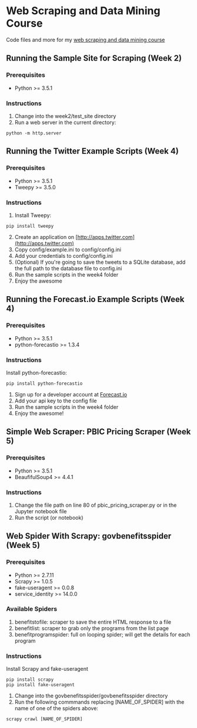 # Web Scraping and Data Mining Course
Code files and more for my [web scraping and data mining course](http://robertwdempsey.com/web-scraping-data-mining-course/)

## Running the Sample Site for Scraping (Week 2)

### Prerequisites

* Python >= 3.5.1

### Instructions

1. Change into the week2/test_site directory
2. Run a web server in the current directory:
```
python -m http.server
```


## Running the Twitter Example Scripts (Week 4)

### Prerequisites

* Python >= 3.5.1
* Tweepy >= 3.5.0

### Instructions

1. Install Tweepy:
```
pip install tweepy
```
2. Create an application on [http://apps.twitter.com](http://apps.twitter.com)
3. Copy config/example.ini to config/config.ini
4. Add your credentials to config/config.ini
5. (Optional) If you're going to save the tweets to a SQLite database, add the full path to the database file to config.ini
6. Run the sample scripts in the week4 folder
7. Enjoy the awesome


## Running the Forecast.io Example Scripts (Week 4)

### Prerequisites

* Python >= 3.5.1
* python-forecastio >= 1.3.4

### Instructions

Install python-forecastio:
```
pip install python-forecastio
```

1. Sign up for a developer account at [Forecast.io](https://developer.forecast.io/)
2. Add your api key to the config file
3. Run the sample scripts in the week4 folder
4. Enjoy the awesome!


## Simple Web Scraper: PBIC Pricing Scraper (Week 5)

### Prerequisites

* Python >= 3.5.1
* BeaufifulSoup4 >= 4.4.1

### Instructions

1. Change the file path on line 80 of pbic_pricing_scraper.py or in the Jupyter notebook file
2. Run the script (or notebook)


## Web Spider With Scrapy: govbenefitsspider (Week 5)

### Prerequisites

* Python >= 2.7.11
* Scrapy >= 1.0.5
* fake-useragent >= 0.0.8
* service_identity >= 14.0.0

### Available Spiders

1. benefitstofile: scraper to save the entire HTML response to a file
2. benefitlist: scraper to grab only the programs from the list page
3. benefitprogramspider: full on looping spider; will get the details for each program


### Instructions

Install Scrapy and fake-useragent
```
pip install scrapy
pip install fake-useragent
```

1. Change into the govbenefitsspider/govbenefitsspider directory
2. Run the following commmands replacing [NAME_OF_SPIDER] with the name of one of the spiders above:
```
scrapy crawl [NAME_OF_SPIDER]
```